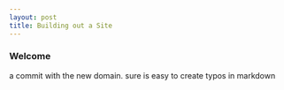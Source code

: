 ```yaml
---
layout: post
title: Building out a Site
---
```


### Welcome

a commit with the new domain. sure is easy to create typos in markdown

